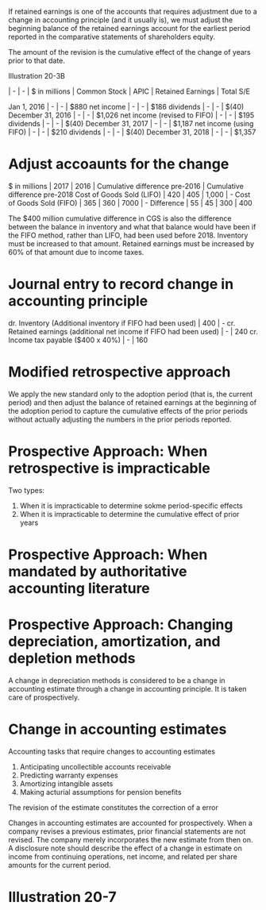 If retained earnings is one of the accounts that requires adjustment due to a change in accounting principle (and it usually is), we must adjust the beginning balance of the retained earnings account for the earliest period reported in the comparative statements of shareholders equity.

The amount of the revision is the cumulative effect of the change of years prior to that date.

Illustration 20-3B

| - | - | $ in millions | Common Stock | APIC | Retained Earnings | Total S/E

Jan 1, 2016 | - | - | $880
  net income | - | - | $186
  dividends | - | - | $(40)
December 31, 2016 | - | - | $1,026
  net income (revised to FIFO) | - | - | $195
  dividends | - | - | $(40)
December 31, 2017 | - | - | $1,187
  net income (using FIFO) | - | - | $210
  dividends | - | - | $(40)
December 31, 2018 | - | - | $1,357

# Adjust accoaunts for the change

$ in millions | 2017 | 2016 | Cumulative difference pre-2016 | Cumulative difference pre-2018
Cost of Goods Sold (LIFO) | 420 | 405 | 1,000 | -
Cost of Goods Sold (FIFO) | 365 | 360 | 7000 | -
  Difference | 55 | 45 | 300 | 400

The $400 million cumulative difference in CGS is also the difference between the balance in inventory and what that balance would have been if the FIFO method, rather than LIFO, had been used before 2018. Inventory must be increased to that amount.
Retained earnings must be increased by 60% of that amount due to income taxes.

# Journal entry to record change in accounting principle

dr. Inventory (Additional inventory if FIFO had been used) | 400 | -
  cr. Retained earnings (additional net income if FIFO had been used) | - | 240
  cr. Income tax payable ($400 x 40%) | - | 160


# Modified retrospective approach

We apply the new standard only to the adoption period (that is, the current period) and then adjust the balance of retained earnings at the beginning of the adoption period to capture the cumulative effects of the prior periods without actually adjusting the numbers in the prior periods reported.

# Prospective Approach: When retrospective is impracticable

Two types:

1. When it is impracticable to determine sokme period-specific effects
2. When it is impracticable to determine the cumulative effect of prior years

# Prospective Approach: When mandated by authoritative accounting literature

# Prospective Approach: Changing depreciation, amortization, and depletion methods

A change in depreciation methods is considered to be a change in accounting estimate through a change in accounting principle. It is taken care of prospectively.

# Change in accounting estimates

Accounting tasks that require changes to accounting estimates

1. Anticipating uncollectible accounts receivable
2. Predicting warranty expenses
3. Amortizing intangible assets
4. Making acturial assumptions for pension benefits

The revision of the estimate constitutes the correction of a error

Changes in accounting estimates are accounted for prospectively. When a company revises a previous estimates, prior financial statements are not revised. The company merely incorporates the new estimate from then on. A disclosure note should describe the effect of a change in estimate on income from continuing operations, net income, and related per share amounts for the current period.

# Illustration 20-7
